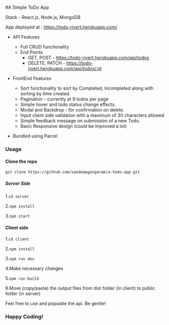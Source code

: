 #A Simple ToDo App

Stack - React.js, Node.js, MongoDB

App deployed at : https://todo-rivert.herokuapp.com/

- API Features

  - Full CRUD functionality
  - End Points
    - GET, POST - https://todo-rivert.herokuapp.com/api/todos
    - DELETE, PATCH - https://todo-rivert.herokuapp.com/api/todos/:id

- FrontEnd Features

  - Sort functionality to sort by Completed, Incompleted along with sorting by time created.
  - Pagination - currently at 9 todos per page
  - Simple hover and todo status change effects.
  - Modal and Backdrop - for confirmation on delete.
  - Input client side validation with a maximum of 30 characters allowed
  - Simple feedback message on submission of a new Todo.
  - Basic Responsive design (could be improved a lot)

- Bundled using Parcel

### Usage

#### Clone the repo

`git clone https://github.com/sandeepgangaram/a-todo-app.git`

##### Server Side

1.`cd server`

2.`npm install`

3.`npm start`

#### Client side

1.`cd client`

2.`npm install`

3.`npm run dev`

4.Make necessary changes

5.`npm run build`

6.Move (copy/paste) the output files from dist folder (in client) to public folder (in server)

Feel free to use and populate the api. Be gentle!

### Happy Coding!
